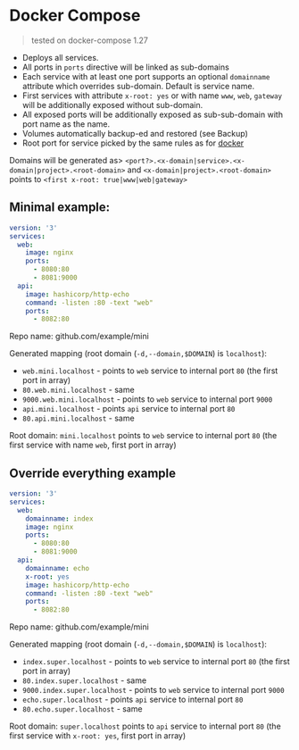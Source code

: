# Docker Compose

> tested on docker-compose 1.27

* Deploys all services.
* All ports in `ports` directive will be linked as sub-domains
* Each service with at least one port supports an optional `domainname` attribute which overrides sub-domain. Default is
  service name.
* First services with attribute `x-root: yes` or with name `www`, `web`, `gateway` will be additionally exposed without
  sub-domain.
* All exposed ports will be additionally exposed as sub-sub-domain with port name as the name.
* Volumes automatically backup-ed and restored (see Backup)
* Root port for service picked by the same rules as for [docker](#docker)

Domains will be generated as> `<port?>.<x-domain|service>.<x-domain|project>.<root-domain>`
and `<x-domain|project>.<root-domain>` points to `<first x-root: true|www|web|gateway>`

## Minimal example:

```yaml
version: '3'
services:
  web:
    image: nginx
    ports:
      - 8080:80
      - 8081:9000
  api:
    image: hashicorp/http-echo
    command: -listen :80 -text "web"
    ports:
      - 8082:80
```

Repo name: github.com/example/mini

Generated mapping (root domain (`-d,--domain,$DOMAIN`) is `localhost`):

* `web.mini.localhost` - points to `web` service to internal port `80` (the first port in array)
* `80.web.mini.localhost` - same
* `9000.web.mini.localhost` - points to `web` service to internal port `9000`
* `api.mini.localhost` - points `api` service to internal port `80`
* `80.api.mini.localhost` - same

Root domain: `mini.localhost` points to `web` service to internal port `80` (the first service with name `web`, first
port in array)

## Override everything example

```yaml
version: '3'
services:
  web:
    domainname: index
    image: nginx
    ports:
      - 8080:80
      - 8081:9000
  api:
    domainname: echo
    x-root: yes
    image: hashicorp/http-echo
    command: -listen :80 -text "web"
    ports:
      - 8082:80
```

Repo name: github.com/example/mini

Generated mapping (root domain (`-d,--domain,$DOMAIN`) is `localhost`):

* `index.super.localhost` - points to `web` service to internal port `80` (the first port in array)
* `80.index.super.localhost` - same
* `9000.index.super.localhost` - points to `web` service to internal port `9000`
* `echo.super.localhost` - points `api` service to internal port `80`
* `80.echo.super.localhost` - same

Root domain: `super.localhost` points to `api` service to internal port `80` (the first service with `x-root: yes`,
first port in array)
